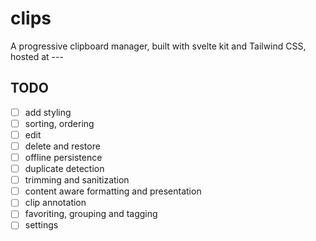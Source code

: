 # clips

A progressive clipboard manager, built with svelte kit and Tailwind CSS, hosted at ---

## TODO

- [ ] add styling
- [ ] sorting, ordering
- [ ] edit
- [ ] delete and restore
- [ ] offline persistence
- [ ] duplicate detection
- [ ] trimming and sanitization
- [ ] content aware formatting and presentation
- [ ] clip annotation
- [ ] favoriting, grouping and tagging
- [ ] settings

